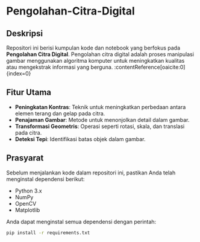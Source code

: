 # Pengolahan-Citra-Digital

## Deskripsi

Repositori ini berisi kumpulan kode dan notebook yang berfokus pada **Pengolahan Citra Digital**. Pengolahan citra digital adalah proses manipulasi gambar menggunakan algoritma komputer untuk meningkatkan kualitas atau mengekstrak informasi yang berguna. :contentReference[oaicite:0]{index=0}

## Fitur Utama

- **Peningkatan Kontras**: Teknik untuk meningkatkan perbedaan antara elemen terang dan gelap pada citra.
- **Penajaman Gambar**: Metode untuk menonjolkan detail dalam gambar.
- **Transformasi Geometris**: Operasi seperti rotasi, skala, dan translasi pada citra.
- **Deteksi Tepi**: Identifikasi batas objek dalam gambar.

## Prasyarat

Sebelum menjalankan kode dalam repositori ini, pastikan Anda telah menginstal dependensi berikut:

- Python 3.x
- NumPy
- OpenCV
- Matplotlib

Anda dapat menginstal semua dependensi dengan perintah:

```bash
pip install -r requirements.txt
